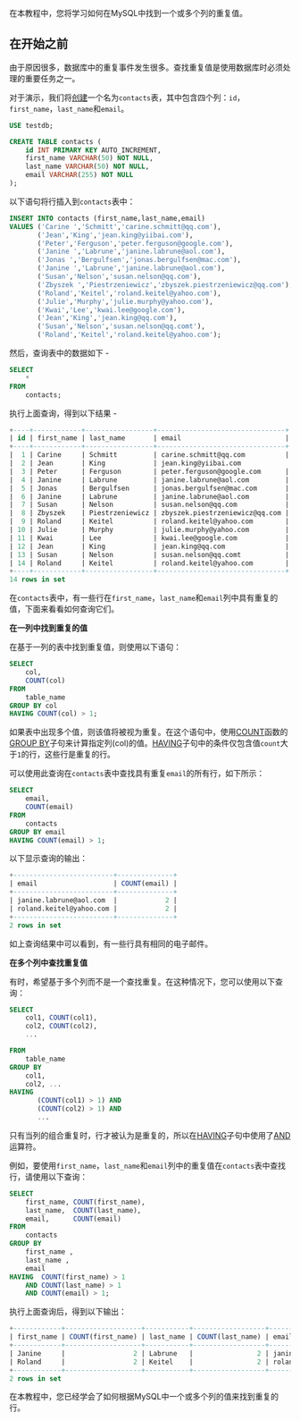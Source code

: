 在本教程中，您将学习如何在MySQL中找到一个或多个列的重复值。

## 在开始之前

由于原因很多，数据库中的重复事件发生很多。查找重复值是使用数据库时必须处理的重要任务之一。

对于演示，我们将[创建](http://www.yiibai.com/mysql/create-table.html)一个名为`contacts`表，其中包含四个列：`id`，`first_name`，`last_name`和`email`。

```sql
USE testdb;

CREATE TABLE contacts (
    id INT PRIMARY KEY AUTO_INCREMENT,
    first_name VARCHAR(50) NOT NULL,
    last_name VARCHAR(50) NOT NULL,
    email VARCHAR(255) NOT NULL
);
```

以下语句将行插入到`contacts`表中：

```sql
INSERT INTO contacts (first_name,last_name,email) 
VALUES ('Carine ','Schmitt','carine.schmitt@qq.com'),
       ('Jean','King','jean.king@yiibai.com'),
       ('Peter','Ferguson','peter.ferguson@google.com'),
       ('Janine ','Labrune','janine.labrune@aol.com'),
       ('Jonas ','Bergulfsen','jonas.bergulfsen@mac.com'),
       ('Janine ','Labrune','janine.labrune@aol.com'),
       ('Susan','Nelson','susan.nelson@qq.com'),
       ('Zbyszek ','Piestrzeniewicz','zbyszek.piestrzeniewicz@qq.com'),
       ('Roland','Keitel','roland.keitel@yahoo.com'),
       ('Julie','Murphy','julie.murphy@yahoo.com'),
       ('Kwai','Lee','kwai.lee@google.com'),
       ('Jean','King','jean.king@qq.com'),
       ('Susan','Nelson','susan.nelson@qq.comt'),
       ('Roland','Keitel','roland.keitel@yahoo.com');
```

然后，查询表中的数据如下 -

```sql
SELECT 
    *
FROM
    contacts;
```

执行上面查询，得到以下结果 -

```sql
+----+------------+-----------------+--------------------------------+
| id | first_name | last_name       | email                          |
+----+------------+-----------------+--------------------------------+
|  1 | Carine     | Schmitt         | carine.schmitt@qq.com          |
|  2 | Jean       | King            | jean.king@yiibai.com               |
|  3 | Peter      | Ferguson        | peter.ferguson@google.com      |
|  4 | Janine     | Labrune         | janine.labrune@aol.com         |
|  5 | Jonas      | Bergulfsen      | jonas.bergulfsen@mac.com       |
|  6 | Janine     | Labrune         | janine.labrune@aol.com         |
|  7 | Susan      | Nelson          | susan.nelson@qq.com            |
|  8 | Zbyszek    | Piestrzeniewicz | zbyszek.piestrzeniewicz@qq.com |
|  9 | Roland     | Keitel          | roland.keitel@yahoo.com        |
| 10 | Julie      | Murphy          | julie.murphy@yahoo.com         |
| 11 | Kwai       | Lee             | kwai.lee@google.com            |
| 12 | Jean       | King            | jean.king@qq.com               |
| 13 | Susan      | Nelson          | susan.nelson@qq.comt           |
| 14 | Roland     | Keitel          | roland.keitel@yahoo.com        |
+----+------------+-----------------+--------------------------------+
14 rows in set
```

在`contacts`表中，有一些行在`first_name`，`last_name`和`email`列中具有重复的值，下面来看看如何查询它们。

**在一列中找到重复的值**

在基于一列的表中找到重复值，则使用以下语句：

```sql
SELECT 
    col, 
    COUNT(col)
FROM
    table_name
GROUP BY col
HAVING COUNT(col) > 1;
```

如果表中出现多个值，则该值将被视为重复。在这个语句中，使用[COUNT](http://www.yiibai.com/mysql/count.html)函数的[GROUP BY](http://www.yiibai.com/mysql/group-by.html)子句来计算指定列(col)的值。[HAVING](http://www.yiibai.com/mysql/having.html)子句中的条件仅包含值`count`大于`1`的行，这些行是重复的行。

可以使用此查询在`contacts`表中查找具有重复`email`的所有行，如下所示：

```sql
SELECT 
    email, 
    COUNT(email)
FROM
    contacts
GROUP BY email
HAVING COUNT(email) > 1;
```

以下显示查询的输出：

```sql
+-------------------------+--------------+
| email                   | COUNT(email) |
+-------------------------+--------------+
| janine.labrune@aol.com  |            2 |
| roland.keitel@yahoo.com |            2 |
+-------------------------+--------------+
2 rows in set
```

如上查询结果中可以看到，有一些行具有相同的电子邮件。

**在多个列中查找重复值**

有时，希望基于多个列而不是一个查找重复。在这种情况下，您可以使用以下查询：

```sql
SELECT 
    col1, COUNT(col1),
    col2, COUNT(col2),
    ...

FROM
    table_name
GROUP BY 
    col1, 
    col2, ...
HAVING 
       (COUNT(col1) > 1) AND 
       (COUNT(col2) > 1) AND 
       ...
```

只有当列的组合重复时，行才被认为是重复的，所以在[HAVING](http://www.yiibai.com/mysql/having.html)子句中使用了[AND](http://www.yiibai.com/mysql/and.html)运算符。

例如，要使用`first_name`，`last_name`和`email`列中的重复值在`contacts`表中查找行，请使用以下查询：

```sql
SELECT 
    first_name, COUNT(first_name),
    last_name,  COUNT(last_name),
    email,      COUNT(email)
FROM
    contacts
GROUP BY 
    first_name , 
    last_name , 
    email
HAVING  COUNT(first_name) > 1
    AND COUNT(last_name) > 1
    AND COUNT(email) > 1;
```

执行上面查询后，得到以下输出：

```sql
+------------+-------------------+-----------+------------------+-------------------------+--------------+
| first_name | COUNT(first_name) | last_name | COUNT(last_name) | email                   | COUNT(email) |
+------------+-------------------+-----------+------------------+-------------------------+--------------+
| Janine     |                 2 | Labrune   |                2 | janine.labrune@aol.com  |            2 |
| Roland     |                 2 | Keitel    |                2 | roland.keitel@yahoo.com |            2 |
+------------+-------------------+-----------+------------------+-------------------------+--------------+
2 rows in set
```

在本教程中，您已经学会了如何根据MySQL中一个或多个列的值来找到重复的行。